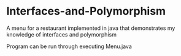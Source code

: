 # Interfaces-and-Polymorphism
A menu for a restaurant implemented in java that demonstrates my knowledge of interfaces and polymorphism

Program can be run through executing Menu.java
